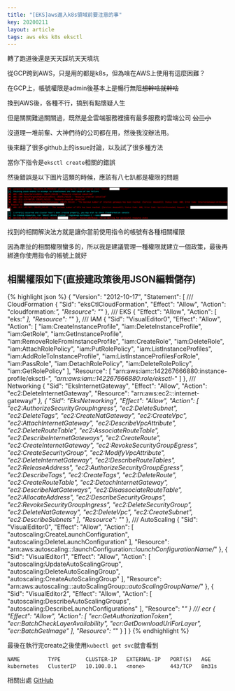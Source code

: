 ```yaml
---
title: "[EKS]aws進入k8s領域前要注意的事"
key: 20200211
layout: article
tags: aws eks k8s eksctl
---
```

轉了跑道後還是天天踩坑天天填坑

從GCP跨到AWS，只是用的都是k8s，但為啥在AWS上使用有這麼困難？

在GCP上，帳號權限是admin後基本上是暢行無阻~~想幹啥就幹啥~~

換到AWS後，各種不行，搞到有點懷疑人生

但是關關難過關關過，既然是全雲端服務裡擁有最多服務的雲端公司 ~~公三小~~

沒道理一堆前輩、大神們待的公司都在用，然後我沒辦法用。
<!--more-->

後來翻了很多github上的issue討論，以及試了很多種方法

當你下指令是`eksctl create`相關的錯誤

然後錯誤是以下圖片這類的時候，應該有八七趴都是權限的問題

![eksctl image error 1](assets/images/eksctl-role-error.png)

找到的相關解決法方就是讓你當前使用指令的帳號有各種相關權限

因為牽扯的相關權限蠻多的，所以我是建議管理一種權限就建立一個政策，最後再綁進你使用指令的帳號上就好

## 相關權限如下(直接建政策後用JSON編輯儲存)
{% highlight json %}
{
    "Version": "2012-10-17",
    "Statement": [
/// CloudFormation
        {
            "Sid": "eksCtlCloudFormation",
            "Effect": "Allow",
            "Action": "cloudformation:*",
            "Resource": "*"
        },
/// EKS
        {
            "Effect": "Allow",
            "Action": [
                "eks:*"
            ],
            "Resource": "*"
        },
/// IAM
        {
            "Sid": "VisualEditor0",
            "Effect": "Allow",
            "Action": [
                "iam:CreateInstanceProfile",
                "iam:DeleteInstanceProfile",
                "iam:GetRole",
                "iam:GetInstanceProfile",
                "iam:RemoveRoleFromInstanceProfile",
                "iam:CreateRole",
                "iam:DeleteRole",
                "iam:AttachRolePolicy",
                "iam:PutRolePolicy",
                "iam:ListInstanceProfiles",
                "iam:AddRoleToInstanceProfile",
                "iam:ListInstanceProfilesForRole",
                "iam:PassRole",
                "iam:DetachRolePolicy",
                "iam:DeleteRolePolicy",
                "iam:GetRolePolicy"
            ],
            "Resource": [
                "arn:aws:iam::142267666880:instance-profile/eksctl-*",
                "arn:aws:iam::142267666880:role/eksctl-*"
            ]
        },
/// Networking
        {
            "Sid": "EksInternetGateway",
            "Effect": "Allow",
            "Action": "ec2:DeleteInternetGateway",
            "Resource": "arn:aws:ec2:*:*:internet-gateway/*"
        },
        {
            "Sid": "EksNetworking",
            "Effect": "Allow",
            "Action": [
                "ec2:AuthorizeSecurityGroupIngress",
                "ec2:DeleteSubnet",
                "ec2:DeleteTags",
                "ec2:CreateNatGateway",
                "ec2:CreateVpc",
                "ec2:AttachInternetGateway",
                "ec2:DescribeVpcAttribute",
                "ec2:DeleteRouteTable",
                "ec2:AssociateRouteTable",
                "ec2:DescribeInternetGateways",
                "ec2:CreateRoute",
                "ec2:CreateInternetGateway",
                "ec2:RevokeSecurityGroupEgress",
                "ec2:CreateSecurityGroup",
                "ec2:ModifyVpcAttribute",
                "ec2:DeleteInternetGateway",
                "ec2:DescribeRouteTables",
                "ec2:ReleaseAddress",
                "ec2:AuthorizeSecurityGroupEgress",
                "ec2:DescribeTags",
                "ec2:CreateTags",
                "ec2:DeleteRoute",
                "ec2:CreateRouteTable",
                "ec2:DetachInternetGateway",
                "ec2:DescribeNatGateways",
                "ec2:DisassociateRouteTable",
                "ec2:AllocateAddress",
                "ec2:DescribeSecurityGroups",
                "ec2:RevokeSecurityGroupIngress",
                "ec2:DeleteSecurityGroup",
                "ec2:DeleteNatGateway",
                "ec2:DeleteVpc",
                "ec2:CreateSubnet",
                "ec2:DescribeSubnets"
            ],
            "Resource": "*"
        },
/// AutoScaling
        {
            "Sid": "VisualEditor0",
            "Effect": "Allow",
            "Action": [
                "autoscaling:CreateLaunchConfiguration",
                "autoscaling:DeleteLaunchConfiguration"
            ],
            "Resource": "arn:aws:autoscaling:*:*:launchConfiguration:*:launchConfigurationName/*"
        },
        {
            "Sid": "VisualEditor1",
            "Effect": "Allow",
            "Action": [
                "autoscaling:UpdateAutoScalingGroup",
                "autoscaling:DeleteAutoScalingGroup",
                "autoscaling:CreateAutoScalingGroup"
            ],
            "Resource": "arn:aws:autoscaling:*:*:autoScalingGroup:*:autoScalingGroupName/*"
        },
        {
            "Sid": "VisualEditor2",
            "Effect": "Allow",
            "Action": [
                "autoscaling:DescribeAutoScalingGroups",
                "autoscaling:DescribeLaunchConfigurations"
            ],
            "Resource": "*"
        }
/// ecr
        {
            "Effect": "Allow",
            "Action": [
                "ecr:GetAuthorizationToken",
                "ecr:BatchCheckLayerAvailability",
                "ecr:GetDownloadUrlForLayer",
                "ecr:BatchGetImage"
            ],
            "Resource": "*"
        }
    ]
}
{% endhighlight %}

最後在執行完create之後使用`kubectl get svc`就會看到
```
NAME         TYPE        CLUSTER-IP   EXTERNAL-IP   PORT(S)   AGE
kubernetes   ClusterIP   10.100.0.1   <none>        443/TCP   8m31s
```


相關出處
[GitHub](https://github.com/weaveworks/eksctl/issues/204)
